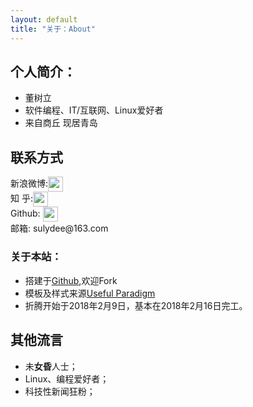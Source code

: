 ```yaml
---
layout: default
title: "关于：About"
---
```


## 个人简介：

* 董树立
* 软件编程、IT/互联网、Linux爱好者
* 来自商丘 现居青岛

## 联系方式

<p class="contact">
 新浪微博:<a href="https://weibo.com/sulydee" title="微博联系我"><img src="http://www.sinaimg.cn/blog/developer/wiki/LOGO_32x32.png" width="24" height="24" style="display:inline-block;vertical-align:middle"></a><br/>
  知     乎:<a href="https://www.zhihu.com/people/www.foopoo.cn/activities" title="知乎联系我"><img src="http://www.zhihu.com/favicon.ico" width="24" height="24" style="display:inline-block;vertical-align:middle"></a><br/>
  Github: <a href="https://github.com/sulydee" title="Github联系我"><img src="http://www.github.com/favicon.ico" width="24" height="24" style="display:inline-block;vertical-align:middle"></a><br/>
邮箱: sulydee@163.com 
</p>

### 关于本站：

* 搭建于[Github](https://github.com/sulydee/sulydee.github.io),欢迎Fork
* 模板及样式来源[Useful Paradigm](http://usefulparadigm.com/)
* 折腾开始于2018年2月9日，基本在2018年2月16日完工。

## 其他流言
* 未**女昏**人士；
* Linux、编程爱好者；
* 科技性新闻狂粉；
